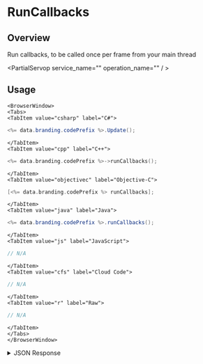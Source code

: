 # RunCallbacks
## Overview
Run callbacks, to be called once per frame from your main thread

<PartialServop service_name="" operation_name="" / >

## Usage

```mdx-code-block
<BrowserWindow>
<Tabs>
<TabItem value="csharp" label="C#">
```

```csharp
<%= data.branding.codePrefix %>.Update();
```

```mdx-code-block
</TabItem>
<TabItem value="cpp" label="C++">
```

```cpp
<%= data.branding.codePrefix %>->runCallbacks();
```

```mdx-code-block
</TabItem>
<TabItem value="objectivec" label="Objective-C">
```

```objectivec
[<%= data.branding.codePrefix %> runCallbacks];
```

```mdx-code-block
</TabItem>
<TabItem value="java" label="Java">
```

```java
<%= data.branding.codePrefix %>.runCallbacks();
```

```mdx-code-block
</TabItem>
<TabItem value="js" label="JavaScript">
```

```javascript
// N/A
```

```mdx-code-block
</TabItem>
<TabItem value="cfs" label="Cloud Code">
```

```javascript
// N/A
```

```mdx-code-block
</TabItem>
<TabItem value="r" label="Raw">
```

```javascript
// N/A
```

```mdx-code-block
</TabItem>
</Tabs>
</BrowserWindow>
```

<details>
<summary>JSON Response</summary>


</details>


